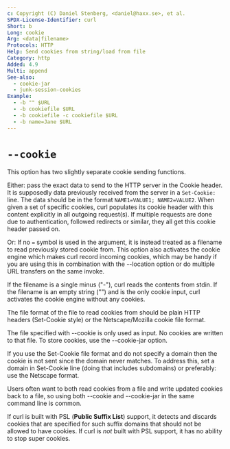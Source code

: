 ```yaml
---
c: Copyright (C) Daniel Stenberg, <daniel@haxx.se>, et al.
SPDX-License-Identifier: curl
Short: b
Long: cookie
Arg: <data|filename>
Protocols: HTTP
Help: Send cookies from string/load from file
Category: http
Added: 4.9
Multi: append
See-also:
  - cookie-jar
  - junk-session-cookies
Example:
  - -b "" $URL
  - -b cookiefile $URL
  - -b cookiefile -c cookiefile $URL
  - -b name=Jane $URL
---
```


# `--cookie`

This option has two slightly separate cookie sending functions.

Either: pass the exact data to send to the HTTP server in the Cookie header.
It is supposedly data previously received from the server in a `Set-Cookie:`
line. The data should be in the format `NAME1=VALUE1; NAME2=VALUE2`. When
given a set of specific cookies, curl populates its cookie header with this
content explicitly in all outgoing request(s). If multiple requests are done
due to authentication, followed redirects or similar, they all get this cookie
header passed on.

Or: If no `=` symbol is used in the argument, it is instead treated as a
filename to read previously stored cookie from. This option also activates the
cookie engine which makes curl record incoming cookies, which may be handy if
you are using this in combination with the --location option or do multiple
URL transfers on the same invoke.

If the filename is a single minus ("-"), curl reads the contents from stdin.
If the filename is an empty string ("") and is the only cookie input, curl
activates the cookie engine without any cookies.

The file format of the file to read cookies from should be plain HTTP headers
(Set-Cookie style) or the Netscape/Mozilla cookie file format.

The file specified with --cookie is only used as input. No cookies are written
to that file. To store cookies, use the --cookie-jar option.

If you use the Set-Cookie file format and do not specify a domain then the
cookie is not sent since the domain never matches. To address this, set a
domain in Set-Cookie line (doing that includes subdomains) or preferably: use
the Netscape format.

Users often want to both read cookies from a file and write updated cookies
back to a file, so using both --cookie and --cookie-jar in the same command
line is common.

If curl is built with PSL (**Public Suffix List**) support, it detects and
discards cookies that are specified for such suffix domains that should not be
allowed to have cookies. If curl is *not* built with PSL support, it has no
ability to stop super cookies.
